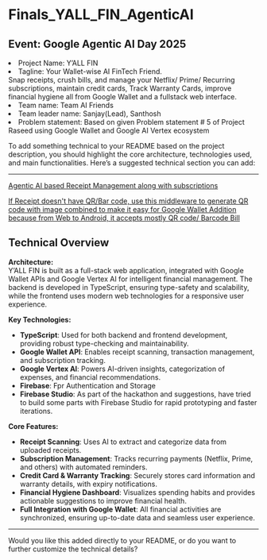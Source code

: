 # Finals_YALL_FIN_AgenticAI  

## Event: Google Agentic AI Day 2025
<li>Project Name: Y’ALL FIN</li>
<li>Tagline: Your Wallet-wise AI FinTech Friend.</li>
Snap receipts, crush bills, and manage your Netflix/ Prime/ Recurring subscriptions, maintain credit cards, Track Warranty Cards, improve financial hygiene all from Google Wallet and a fullstack web interface.
<break></breaK>
<li>Team name: Team AI Friends</li>
<li>Team leader name: Sanjay(Lead), Santhosh</li>
<li>Problem statement: Based on given Problem statement # 5 of Project Raseed using Google Wallet and Google AI Vertex ecosystem</li>

To add something technical to your README based on the project description, you should highlight the core architecture, technologies used, and main functionalities. Here’s a suggested technical section you can add:

---

[Agentic AI based Receipt Management along with subscriptions](https://studio--walletwise-qo6yy.us-central1.hosted.app/)

[If Receipt doesn't have QR/Bar code, use this middleware to generate QR code with image combined to make it easy for Google Wallet Addition because from Web to Android, it accepts mostly QR code/ Barcode Bill](https://studio--qrreceipt-zhjhj.us-central1.hosted.app)


## Technical Overview

**Architecture:**  
Y’ALL FIN is built as a full-stack web application, integrated with Google Wallet APIs and Google Vertex AI for intelligent financial management. The backend is developed in TypeScript, ensuring type-safety and scalability, while the frontend uses modern web technologies for a responsive user experience.

**Key Technologies:**  
- **TypeScript**: Used for both backend and frontend development, providing robust type-checking and maintainability.
- **Google Wallet API**: Enables receipt scanning, transaction management, and subscription tracking.
- **Google Vertex AI**: Powers AI-driven insights, categorization of expenses, and financial recommendations.
- **Firebase**: Fpr Authentication and Storage
- **Firebase Studio**: As part of the hackathon and suggestions, have tried to build some parts with Firebase Studio for rapid prototyping and faster iterations.

**Core Features:**  
- **Receipt Scanning**: Uses AI to extract and categorize data from uploaded receipts.
- **Subscription Management**: Tracks recurring payments (Netflix, Prime, and others) with automated reminders.
- **Credit Card & Warranty Tracking**: Securely stores card information and warranty details, with expiry notifications.
- **Financial Hygiene Dashboard**: Visualizes spending habits and provides actionable suggestions to improve financial health.
- **Full Integration with Google Wallet**: All financial activities are synchronized, ensuring up-to-date data and seamless user experience.

---

Would you like this added directly to your README, or do you want to further customize the technical details?
